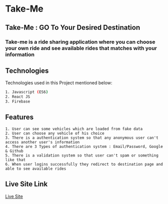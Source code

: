 # Take-Me

## Take-Me : GO To Your Desired Destination

### Take-me is a ride sharing application where you can choose your own ride and see available rides that matches with your information

## Technologies

Technologies used in this Project mentioned below:

```bash
1. Javascript (ES6)
2. React JS
3. Firebase
```

## Features

```
1. User can see some vehicles which are loaded from fake data
2. User can choose any vehicle of his choice
3. There is a authentication system so that any anonymous user can't access another user's information
4. There are 3 Types of authentication system : Email/Password, Google & Github
5. There is a validation system so that user can't spam or something like that
6. When user logins successfully they redirect to destination page and able to see available rides
```

## Live Site Link

[Live Site](https://take-me-9da3a.web.app/)
